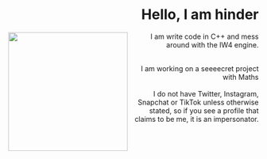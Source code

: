 <h1 align="right">Hello, I am hinder</h3>

<img align="left" width="240" src="https://user-images.githubusercontent.com/109132519/218298779-276116ec-e3da-4892-83ea-daaef9cdcbb2.png" />

<p align="right">
I am write code in C++ and mess around with the IW4 engine.
</p>

<br>
<div align="right" markdown="1">
I am working on a seeeecret project with Maths
<br>

<br>
<div align="right" markdown="1">
I do not have Twitter, Instagram, Snapchat or TikTok unless otherwise stated, so if you see a profile that claims to be me, it is an impersonator.
<br>
